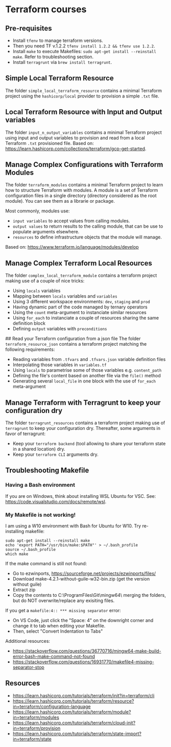 # Terraform courses

## Pre-requisites
- Install `tfenv` to manage terraform versions.
- Then you need TF v.1.2.2 `tfenv install 1.2.2 && tfenv use 1.2.2`.
- Install `make` to execute Makefiles: `sudo apt-get install --reinstall make`. Refer to troubleshooting section.
- Install `terragrunt` via `brew install terragrunt`.

## Simple Local Terraform Resource
The folder `simple_local_terraform_resource` contains a minimal Terraform project using the `hashicorp/local` provider to provision a simple `.txt` file.

## Local Terraform Resource with Input and Output variables
The folder `input_n_output_variables` contains a minimal Terraform project using input and output variables to provision and read from a local Terraform `.txt` provisioned file.
Based on: https://learn.hashicorp.com/collections/terraform/gcp-get-started.

## Manage Complex Configurations with Terraform Modules
The folder `terraform_modules` contains a minimal Terraform project to learn how to structure Terraform with modules.
A module is a set of Terraform configuration files in a single directory (directory considered as the root module).
You can see them as a librarie or package.

Most commonly, modules use:
- `input variables` to accept values from calling modules.
- `output values` to return results to the calling module, that can be use to populate arguments elsewhere.
- `resources` to define infrastructure objects that the module will manage.

Based on: https://www.terraform.io/language/modules/develop

## Manage Complex Terraform Local Resources
The folder `complex_local_terraform_module` contains a terraform project making use of a couple of nice tricks:
- Using `locals` variables
- Mapping between `locals` variables and `variables`
- Using 3 different workspace environments: `dev`, `staging` and `prod`
- Having dynamic part of the code managed by ternary operators
- Using the `count` meta-argument to instanciate similar resources
- Using `for_each` to instanciate a couple of resources sharing the same definition block
- Defining `output` variables with `preconditions`

## Read your Terraform configuration from a json file
The folder `terraform_resource_json` contains a terraform project matching the following requirements:
- Reading variables from `.tfvars` and `.tfvars.json` variable definition files
- Interpolating those variables in `variables.tf`
- Using `locals` to parametrise some of those variables e.g. `content_path`
- Defining the file's content based on another file via the `file()` method
- Generating several `local_file` in one block with the use of `for_each` meta-argument

## Manage Terraform with Terragrunt to keep your configuration dry
The folder `terragrunt_resources` contains a terraform project making use of `terragrunt` to keep your configuration dry.
Thereafter, some arguments in favor of terragrunt:
- Keep your `terraform backend` (tool allowing to share your terraform state in a shared location) dry.
- Keep your `terraform CLI` arguments dry.

## Troubleshooting Makefile

### Having a Bash environment
If you are on Windows, think about installing WSL Ubuntu for VSC. See: https://code.visualstudio.com/docs/remote/wsl.

### My Makefile is not working!
I am using a W10 environment with Bash for Ubuntu for W10. Try re-installing makefile:
```
sudo apt-get install --reinstall make
echo 'export PATH="/usr/bin/make:$PATH"' > ~/.bash_profile
source ~/.bash_profile
which make
```

If the make command is still not found:
- Go to ezwinports, https://sourceforge.net/projects/ezwinports/files/
- Download make-4.2.1-without-guile-w32-bin.zip (get the version without guile)
- Extract zip
- Copy the contents to C:\ProgramFiles\Git\mingw64\ merging the folders, but do NOT overwrite/replace any exisiting files.

If you get a `makefile:4:: *** missing separator` error:
- On VS Code, just click the "Space: 4" on the downright corner and change it to tab when editing your Makefile.
- Then, select "Convert Indentation to Tabs" 

Additional resources:
- https://stackoverflow.com/questions/36770716/mingw64-make-build-error-bash-make-command-not-found
- https://stackoverflow.com/questions/16931770/makefile4-missing-separator-stop

## Resources
- https://learn.hashicorp.com/tutorials/terraform/init?in=terraform/cli
- https://learn.hashicorp.com/tutorials/terraform/resource?in=terraform/configuration-language
- https://learn.hashicorp.com/tutorials/terraform/module?in=terraform/modules
- https://learn.hashicorp.com/tutorials/terraform/cloud-init?in=terraform/provision
- https://learn.hashicorp.com/tutorials/terraform/state-import?in=terraform/state